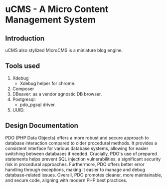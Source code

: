 # uCMS - A Micro Content Management System

## Introduction

uCMS also stylized MicroCMS is a miniature blog engine.

## Tools used

1. Xdebug
    - Xdebug helper for chrome.
2. Composer
3. DBeaver: as a vendor agnostic DB browser.
4. Postgresql:
    - pdo_pgsql driver.
5. UUID.

## Design Documentation

PDO (PHP Data Objects) offers a more robust and secure approach to database interaction compared to older procedural methods. It provides a consistent interface for various database systems, allowing for easier switching between databases if needed.  Crucially, PDO's use of prepared statements helps prevent SQL injection vulnerabilities, a significant security risk in procedural approaches.  Furthermore, PDO offers better error handling through exceptions, making it easier to manage and debug database-related issues.  Overall, PDO promotes cleaner, more maintainable, and secure code, aligning with modern PHP best practices.
